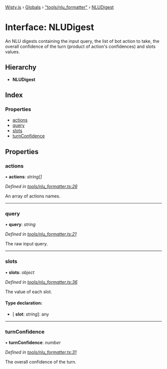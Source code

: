 [Wisty.js](../README.md) › [Globals](../globals.md) › ["tools/nlu_formatter"](../modules/_tools_nlu_formatter_.md) › [NLUDigest](_tools_nlu_formatter_.nludigest.md)

# Interface: NLUDigest

An NLU digests containing the input query, the list of bot action to take,
the overall confidence of the turn (product of action's confidences) and slots values.

## Hierarchy

* **NLUDigest**

## Index

### Properties

* [actions](_tools_nlu_formatter_.nludigest.md#actions)
* [query](_tools_nlu_formatter_.nludigest.md#query)
* [slots](_tools_nlu_formatter_.nludigest.md#slots)
* [turnConfidence](_tools_nlu_formatter_.nludigest.md#turnconfidence)

## Properties

###  actions

• **actions**: *string[]*

*Defined in [tools/nlu_formatter.ts:26](https://github.com/the-new-sky/Wisty.js/blob/22c0b6f/src/tools/nlu_formatter.ts#L26)*

An array of actions names.

___

###  query

• **query**: *string*

*Defined in [tools/nlu_formatter.ts:21](https://github.com/the-new-sky/Wisty.js/blob/22c0b6f/src/tools/nlu_formatter.ts#L21)*

The raw input query.

___

###  slots

• **slots**: *object*

*Defined in [tools/nlu_formatter.ts:36](https://github.com/the-new-sky/Wisty.js/blob/22c0b6f/src/tools/nlu_formatter.ts#L36)*

The value of each slot.

#### Type declaration:

* \[ **slot**: *string*\]: any

___

###  turnConfidence

• **turnConfidence**: *number*

*Defined in [tools/nlu_formatter.ts:31](https://github.com/the-new-sky/Wisty.js/blob/22c0b6f/src/tools/nlu_formatter.ts#L31)*

The overall confidence of the turn.
